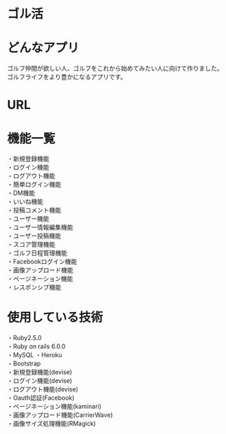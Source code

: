 # ゴル活

# どんなアプリ
ゴルフ仲間が欲しい人、ゴルフをこれから始めてみたい人に向けて作りました。
ゴルフライフをより豊かになるアプリです。

# URL 



# 機能一覧
  ・新規登録機能  
  ・ログイン機能  
  ・ログアウト機能  
  ・簡単ログイン機能  
  ・DM機能  
  ・いいね機能  
  ・投稿コメント機能  
  ・ユーザー機能  
  ・ユーザー情報編集機能  
  ・ユーザー投稿機能  
  ・スコア管理機能  
  ・ゴルフ日程管理機能  
  ・Facebookログイン機能  
  ・画像アップロード機能  
  ・ページネーション機能  
  ・レスポンシブ機能  

# 使用している技術
  ・Ruby2.5.0  
  ・Ruby on rails 6.0.0   
  ・MySQL 
  ・Heroku  
  ・Bootstrap   
  ・新規登録機能(devise)  
  ・ログイン機能(devise)  
  ・ログアウト機能(devise)  
  ・Oauth認証(Facebook)  
  ・ページネーション機能(kaminari)  
  ・画像アップロード機能(CarrierWave)  
  ・画像サイズ処理機能(RMagick)  
